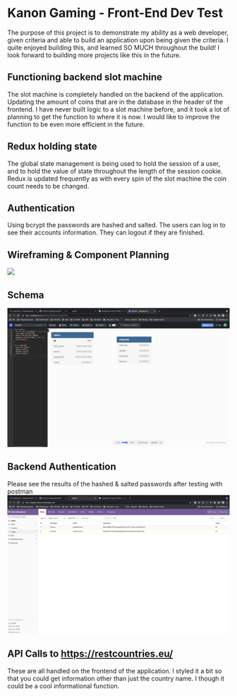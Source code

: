 # Kanon Gaming - Front-End Dev Test

The purpose of this project is to demonstrate my ability as a web developer, given criteria and able to build an application upon being given the criteria. I quite enjoyed building this, and learned SO MUCH throughout the build! I look forward to building more projects like this in the future.

## Functioning backend slot machine
The slot machine is completely handled on the backend of the application. Updating the amount of coins that are in the database in the header of the frontend. I have never built logic to a slot machine before, and it took a lot of planning to get the function to where it is now. I would like to improve the function to be even more efficient in the future.

## Redux holding state
The global state management is being used to hold the session of a user, and to hold the value of state throughout the length of the session cookie. Redux is updated frequently as with every spin of the slot machine the coin count needs to be changed. 

## Authentication
Using bcrypt the passwords are hashed and salted. The users can log in to see their accounts information. They can logout if they are finished.

## Wireframing & Component Planning
<img src="https://github.com/MichaelJHTaggart/gambler/blob/main/src/media/wireframe.png" >

## Schema
<img src="https://github.com/MichaelJHTaggart/gambler/blob/main/src/media/schema.png" >

## Backend Authentication
 Please see the results of the hashed & salted passwords after testing with postman 
<img src="https://github.com/MichaelJHTaggart/gambler/blob/main/src/media/pgweb.png">

## API Calls to https://restcountries.eu/
These are all handled on the frontend of the application. I styled it a bit so that you could get information other than just the country name. I though it could be a cool informational function.